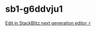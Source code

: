 # sb1-g6ddvju1

[Edit in StackBlitz next generation editor ⚡️](https://stackblitz.com/~/github.com/G384532023/sb1-g6ddvju1)